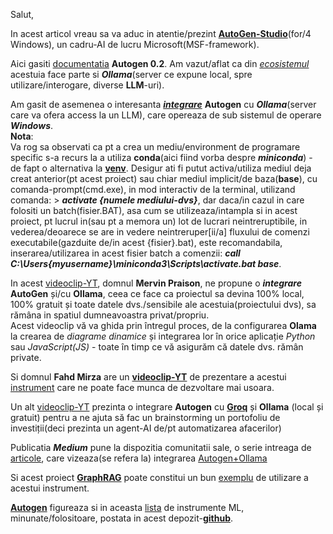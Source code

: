 Salut,

In acest articol vreau sa va aduc in atentie/prezint [**AutoGen-Studio**](https://github.com/microsoft/autogen)(for/4 Windows), un cadru-AI de lucru Microsoft(MSF-framework).

Aici gasiti [documentatia](https://microsoft.github.io/autogen/0.2/docs/Getting-Started) **Autogen 0.2**. Am vazut/aflat ca din [*ecosistemul*](https://microsoft.github.io/autogen/0.2/docs/ecosystem) acestuia face parte si ***Ollama***(server ce expune local, spre utilizare/interogare, diverse **LLM**-uri).

Am gasit de asemenea o interesanta [***integrare***](https://github.com/hqnicolas/WindowsAutoGenStudio) **Autogen** cu ***Ollama***(server care va ofera access la un LLM), care opereaza de sub sistemul de operare ***Windows***.<br/> 
**Nota**:<br/>
Va rog sa observati ca pt a crea un mediu/environment de programare specific s-a recurs la a utiliza **conda**(aici fiind vorba despre ***miniconda***) - de fapt o alternativa la [**venv**](https://www.hostinger.com/tutorials/how-to-create-a-python-virtual-environment?utm_campaign=Generic-Tutorials-DSA|NT:Se|LO:Other-EU&utm_medium=ppc&gad_source=1&gclid=CjwKCAiAnKi8BhB0EiwA58DA4ddSoInE-7FDra-YwLql4eTmUFQUzMQd_EhcCp_I31A9tLbdsFPGaRoCCfIQAvD_BwE).
Desigur ati fi putut activa/utiliza  mediul deja creat anterior(pt acest proiect) sau chiar mediul implicit/de baza(**base**), cu comanda-prompt(cmd.exe), in mod interactiv de la terminal, utilizand comanda: > ***activate {numele mediului-dvs}***,  dar daca/in cazul in care folositi un batch(fisier.BAT), asa cum se utilizeaza/intampla si in acest proiect,  pt lucrul in(sau pt a memora un) lot de lucrari neintreruptibile, in vederea/deoarece se are in vedere neintreruper[ii/a] fluxului de comenzi executabile(gazduite de/in acest {fisier}.bat), este recomandabila, inserarea/utilizarea in acest fisier batch a comenzii: ***call C:\Users\{myusername}\miniconda3\Scripts\activate.bat base***.

In acest [videoclip-YT](https://www.youtube.com/watch?v=DMYCJe1vBVA&ab_channel=MervinPraison), domnul **Mervin Praison**, ne propune o ***integrare*** **AutoGen** și/cu **Ollama**, ceea ce face ca proiectul sa devina 100% local, 100% gratuit și toate datele dvs./sensibile ale acestuia(proiectului dvs), sa rămâna in spatiul dumneavoastra privat/propriu.<br/>
Acest videoclip vă va ghida prin întregul proces, de la configurarea **Olama** la crearea de *diagrame dinamice* și integrarea lor în orice aplicație *Python* sau *JavaScript(JS)* - toate în timp ce vă asigurăm că datele dvs. rămân private.

Si domnul **Fahd Mirza** are un [**videoclip-YT**](https://www.youtube.com/watch?v=Kv2DqHO0-1s&ab_channel=FahdMirza) de prezentare a acestui [instrument](https://autogen-studio.com/autogen-studio-ui) care ne poate face munca de dezvoltare mai usoara.

Un alt [videoclip-YT](https://www.youtube.com/watch?v=5YpVs7bkg7k&ab_channel=YaronBeen) prezinta o integrare **Autogen** cu [**Groq**](https://www.getguru.com/reference/what-is-groq-ai-and-how-to-use-it) și **Ollama** (local și gratuit) pentru a ne ajuta să fac un brainstorming un portofoliu de investiții(deci prezinta un agent-AI de/pt automatizarea afacerilor) 

Publicatia ***Medium*** pune la dispozitia comunitatii sale, o serie intreaga de [articole](https://medium.com/@amit25173/langchain-vs-autogen-60b32cca03fc), care vizeaza(se refera la) integrarea [Autogen+Ollama](https://medium.com/@shmilysyg/getting-started-with-autogen-studio-crafting-ai-agents-with-ollama-or-lm-studio-21e715350eab)

Si acest proiect [**GraphRAG**](https://github.com/karthik-codex/Autogen_GraphRAG_Ollama) poate constitui un bun [exemplu](https://www.youtube.com/watch?v=Dv0kVWMSISs&ab_channel=PromptEngineer) de utilizare a acestui instrument.

[**Autogen**](https://www.youtube.com/watch?v=dCCr52uT0W8&ab_channel=1littlecoder) figureaza si in aceasta [lista](https://github.com/underlines/awesome-ml/blob/master/llm-tools.md) de instrumente ML, minunate/folositoare,  postata in acest depozit-[**github**](https://github.com/underlines/awesome-ml/blob/master/llm-tools.md).
